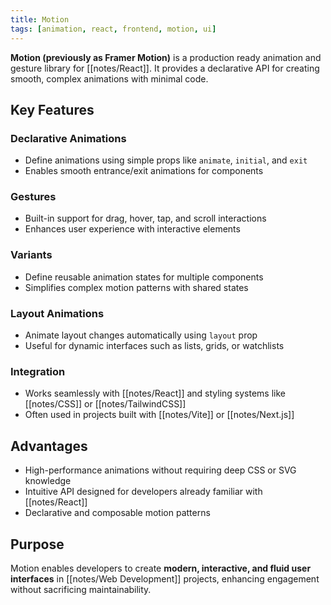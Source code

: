```yaml
---
title: Motion
tags: [animation, react, frontend, motion, ui]
---
```

**Motion (previously as Framer Motion)** is a production ready animation and gesture library for [[notes/React]]. It provides a declarative API for creating smooth, complex animations with minimal code.

## Key Features
### Declarative Animations
- Define animations using simple props like `animate`, `initial`, and `exit`  
- Enables smooth entrance/exit animations for components  
### Gestures
- Built-in support for drag, hover, tap, and scroll interactions  
- Enhances user experience with interactive elements  
### Variants
- Define reusable animation states for multiple components  
- Simplifies complex motion patterns with shared states  
### Layout Animations
- Animate layout changes automatically using `layout` prop  
- Useful for dynamic interfaces such as lists, grids, or watchlists  
### Integration
- Works seamlessly with [[notes/React]] and styling systems like [[notes/CSS]] or [[notes/TailwindCSS]]  
- Often used in projects built with [[notes/Vite]] or [[notes/Next.js]]  

## Advantages
- High-performance animations without requiring deep CSS or SVG knowledge  
- Intuitive API designed for developers already familiar with [[notes/React]]  
- Declarative and composable motion patterns  

## Purpose
Motion enables developers to create **modern, interactive, and fluid user interfaces** in [[notes/Web Development]] projects, enhancing engagement without sacrificing maintainability.
